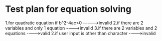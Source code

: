﻿# Test plan for equation solving
1.for quadratic equation if b^2-4ac>0    ----->invalid
2.if there are 2 variables and only 1 equation  ---->invalid
3.if there are 2 variables and 2  equations  ---->valid
2.if user input is other than character  ---->invalid


 


                           


